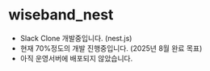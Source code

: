 # wiseband_nest

- Slack Clone 개발중입니다. (nest.js)
- 현재 70%정도의 개발 진행중입니다. (2025년 8월 완료 목표)
- 아직 운영서버에 배포되지 않았습니다.